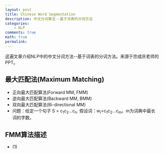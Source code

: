 ```yaml
---
layout: post
title: Chinese Word Segmentation
description: 中文分词算法--基于词表的分词方法
categories:
    - NLP
comments: true
math: true
permalink: 
---
```


这遍文章介绍NLP中的中文分词方法--基于词表的分词方法。来源于宗成庆老师的PPT。

## 最大匹配法(Maximum Matching)

* 正向最大匹配算法(Forward MM, FMM)
* 逆向最大匹配算法(Backward MM, BMM)
* 双向最大匹配算法(Bi-directional MM)
* 问题：给定一个句子 S = c<sub>1</sub>c<sub>2</sub>...c<sub>n</sub>. 假设词：w<sub>i</sub>=c<sub>1</sub>c<sub>2</sub>...c<sub>m</sub>。m为词典中最长词的字数。

## FMM算法描述
* (1) 

